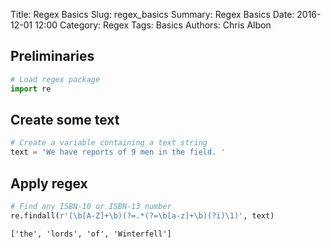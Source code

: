 Title: Regex Basics
Slug: regex_basics
Summary: Regex Basics
Date: 2016-12-01 12:00
Category: Regex
Tags: Basics
Authors: Chris Albon



## Preliminaries


```python
# Load regex package
import re
```

## Create some text


```python
# Create a variable containing a text string
text = 'We have reports of 9 men in the field. '
```

## Apply regex


```python
# Find any ISBN-10 or ISBN-13 number
re.findall(r'(\b[A-Z]+\b)(?=.*(?=\b[a-z]+\b)(?i)\1)', text)
```




    ['the', 'lords', 'of', 'Winterfell']


